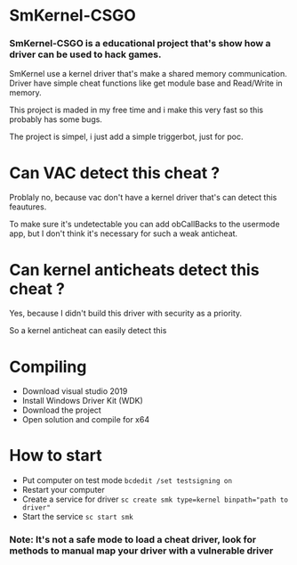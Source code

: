 # SmKernel-CSGO

### SmKernel-CSGO is a educational project that's show how a driver can be used to hack games.

<p>SmKernel use a kernel driver that's make a shared memory communication. Driver have simple cheat functions like get module base and Read/Write in memory.</p>

<p>This project is maded in my free time and i make this very fast so this probably has some bugs.</p>
<p>The project is simpel, i just add a simple triggerbot, just for poc.</p>

# Can VAC detect this cheat ?
<p>Problaly no, because vac don't have a kernel driver that's can detect this feautures.</p>
<p>To make sure it's undetectable you can add obCallBacks to the usermode app, but I don't think it's necessary for such a weak anticheat.</p>

# Can kernel anticheats detect this cheat ?
<p>Yes, because I didn't build this driver with security as a priority.</p>
<p>So a kernel anticheat can easily detect this</p>


# Compiling
- Download visual studio 2019
- Install Windows Driver Kit (WDK)
- Download the project
- Open solution and compile for x64

# How to start
- Put computer on test mode
```bcdedit /set testsigning on```
- Restart your computer
- Create a service for driver ```sc create smk type=kernel binpath="path to driver"```
- Start the service ```sc start smk```

### Note: It's not a safe mode to load a cheat driver, look for methods to manual map your driver with a vulnerable driver
